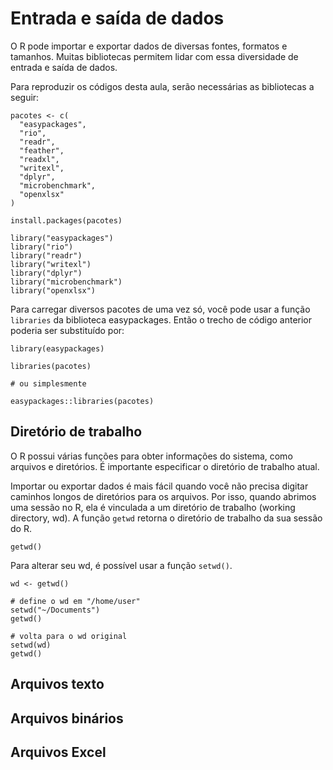 # Entrada e saída de dados

O R pode importar e exportar dados de diversas fontes, formatos e tamanhos. Muitas bibliotecas permitem lidar com essa diversidade de entrada e saída de dados.

Para reproduzir os códigos desta aula, serão necessárias as bibliotecas a seguir:

```
pacotes <- c(
  "easypackages",
  "rio",
  "readr",
  "feather",
  "readxl",
  "writexl",
  "dplyr",
  "microbenchmark",
  "openxlsx"
)

install.packages(pacotes)

library("easypackages")
library("rio")
library("readr")
library("writexl")
library("dplyr")
library("microbenchmark")
library("openxlsx")
```

Para carregar diversos pacotes de uma vez só, você pode usar a função `libraries` da biblioteca easypackages. Então o trecho de código anterior poderia ser substituído por:

```
library(easypackages)

libraries(pacotes)

# ou simplesmente

easypackages::libraries(pacotes)
```

## Diretório de trabalho

O R possui várias funções para obter informações do sistema, como arquivos e diretórios. É importante especificar o diretório de trabalho atual.

Importar ou exportar dados é mais fácil quando você não precisa digitar caminhos longos de diretórios para os arquivos. Por isso, quando abrimos uma sessão no R, ela é vinculada a um diretório de trabalho (working directory, wd). A função `getwd` retorna o diretório de trabalho da sua sessão do R.

```
getwd()
```

Para alterar seu wd, é possível usar a função `setwd()`.

```
wd <- getwd()

# define o wd em "/home/user"
setwd("~/Documents")
getwd()

# volta para o wd original
setwd(wd)
getwd()
```

## Arquivos texto

## Arquivos binários

## Arquivos Excel


